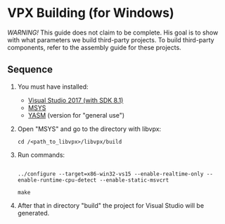VPX Building (for Windows)
=========================

*WARNING!* This guide does not claim to be complete.
His goal is to show with what parameters we build third-party projects.
To build third-party components, refer to the assembly guide for these projects.

Sequence
--------
1. You must have installed:
   - [Visual Studio 2017 (with SDK 8.1)](https://visualstudio.microsoft.com)
   - [MSYS](http://www.mingw.org/wiki/MSYS)
   - [YASM](http://yasm.tortall.net) (version for "general use")
3. Open "MSYS" and go to the directory with libvpx:

   <code>cd /<path_to_libvpx>/libvpx/build</code>
4. Run commands:

   <code>
   ../configure --target=x86-win32-vs15 --enable-realtime-only --enable-runtime-cpu-detect --enable-static-msvcrt
   <br/>make
   </code>
5. After that in directory "build" the project for Visual Studio will be generated.